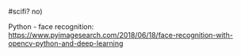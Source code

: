 #scifi? no)


Python - face recognition:
https://www.pyimagesearch.com/2018/06/18/face-recognition-with-opencv-python-and-deep-learning


